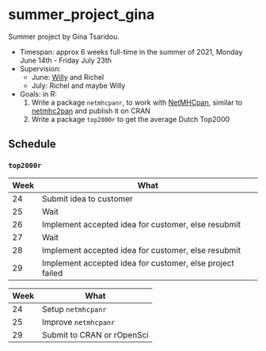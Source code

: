 # summer_project_gina

 Summer project by Gina Tsaridou.
 
 * Timespan: approx 6 weeks full-time in the summer of 2021,
   Monday June 14th - Friday July 23th
 * Supervision:
    * June: [Willy](https://github.com/FrieseWoudloper) and Richel
    * July: Richel and maybe Willy
  * Goals: in R:
    1. Write a package `netmhcpanr`, to work with 
      [NetMHCpan](https://services.healthtech.dtu.dk/service.php?NetMHCpan-4.1), 
      similar to [netmhc2pan](https://github.com/richelbilderbeek/netmhc2pan) 
      and publish it on CRAN
    2. Write a package `top2000r` to get the average Dutch Top2000

## Schedule

### `top2000r`

Week|What
----|-----------------------------------------------
24  |Submit idea to customer
25  |Wait
26  |Implement accepted idea for customer, else resubmit
27  |Wait
28  |Implement accepted idea for customer, else resubmit
29  |Implement accepted idea for customer, else project failed

Week|What
----|-----------------------------------------------
24  |Setup `netmhcpanr`
25  |Improve `netmhcpanr`
29  |Submit to CRAN or rOpenSci

